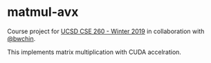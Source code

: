 # matmul-avx
Course project for [UCSD CSE 260 - Winter 2019](https://sites.google.com/eng.ucsd.edu/cse260-winter-2019/assignments/assignment-2) in collaboration with [@bwchin](https://github.com/bwchin).

This implements matrix multiplication with CUDA accelration.
